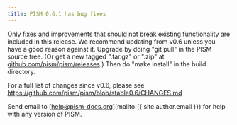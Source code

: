 ```yaml
---
title: PISM 0.6.1 has bug fixes
---
```


Only fixes and improvements that should not break existing functionality
are included in this release. We recommend updating from v0.6 unless you
have a good reason against it. Upgrade by doing "git pull" in the PISM
source tree. (Or get a new tagged ".tar.gz" or ".zip" at
[github.com/pism/pism/releases](https://github.com/pism/pism/releases).)
Then do "make install" in the build directory.

For a full list of changes since v0.6, please see
<https://github.com/pism/pism/blob/stable0.6/CHANGES.md>

Send email to [help@pism-docs.org](mailto:{{ site.author.email }}) for
help with any version of PISM.
